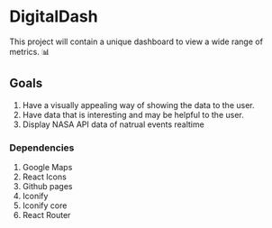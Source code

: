 # DigitalDash

This project will contain a unique dashboard to view a wide range of metrics. 📊

## Goals

1. Have a visually appealing way of showing the data to the user.
2. Have data that is interesting and may be helpful to the user.
3. Display NASA API data of natrual events realtime

### Dependencies

1. Google Maps
2. React Icons
3. Github pages
4. Iconify
5. Iconify core
6. React Router
